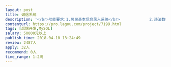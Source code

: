 ```yaml
---                
layout: post       
title: 诚信系统           
description: '</br>功能要求:1.居民基本信息录入系统</br>             2.违法数据录入系统(对有违法的人员进行标记)</br>             3.查询系统(查询居民信息，犯罪人员信息记录)</br>             4.管理员系统:居民信息进行管理</br>             5.诚信积分系统</br>'     
contenturl: https://pro.lagou.com/project/7199.html      
tags: [后端开发,MySQL]            
salary: 50000元以上          
publish_time: 2018-04-10 13:24:49         
review: 2487人                   
apply: 32人                   
recommend: 0人                   
time_range: 1-2周              
---                 
```


